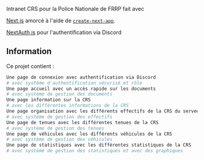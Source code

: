 Intranet CRS pour la Police Nationale de FRRP fait avec

[Next.js](https://nextjs.org) amorcé à l'aide de [`create-next-app`](https://nextjs.org/docs/app/api-reference/cli/create-next-app).

[NextAuth.js](https://next-auth.js.org) pour l'authentification via Discord

## Information

Ce projet contient : 

```bash
Une page de connexion avec authentification via Discord
# avec système d'authentification sécurisé et rôle
Une page accueil avec un accès rapide sur les documents
# avec système de gestion des documents
Une page information sur la CRS
# avec les différentes informations de la CRS
Une page organisation avec les différents effectifs de la CRS du serveur
# avec système de gestion des effectifs
Une page de tenues avec les différentes tenues de la CRS
# avec système de gestion des tenues
Une page de véhicules avec les différents véhicules de la CRS
# avec système de gestion des véhicules
Une page de statistiques avec les différentes statistiques de la CRS
# avec système de gestion des statistiques et avec des graphiques
```
